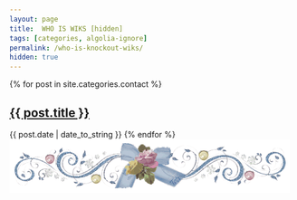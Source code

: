```yaml
---
layout: page
title:  WHO IS WIKS [hidden]
tags: [categories, algolia-ignore]
permalink: /who-is-knockout-wiks/
hidden: true
---
```


{% for post in site.categories.contact %}
<h2 class="post-title">
	<a href="{{ post.url }}">
		{{ post.title }}
	</a>
</h2>

<span class="post-date">{{ post.date | date_to_string }}</span>
{% endfor %}
<img style="margin: auto;" src="/images/rosedivider.gif">
